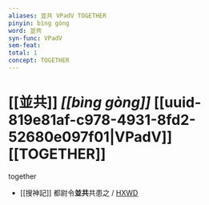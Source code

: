 ```yaml
---
aliases: 並共 VPadV TOGETHER
pinyin: bìng gòng
word: 並共
syn-func: VPadV
sem-feat: 
total: 1
concept: TOGETHER 
---
```

# [[並共]] *[[bìng gòng]]*  [[uuid-819e81af-c978-4931-8fd2-52680e097f01|VPadV]] [[TOGETHER]]
together
 - [[搜神記]] 都尉令**並共**共患之 / [HXWD](https://hxwd.org/textview.html?location=KR3l0099_tls_019-1a.15)